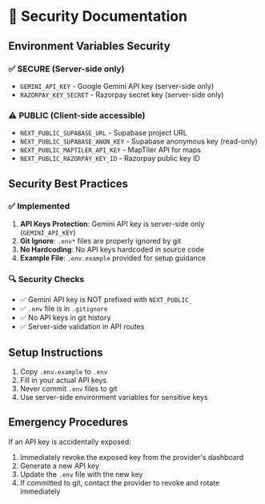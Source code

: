 # 🔐 Security Documentation

## Environment Variables Security

### ✅ SECURE (Server-side only)
- `GEMINI_API_KEY` - Google Gemini API key (server-side only)
- `RAZORPAY_KEY_SECRET` - Razorpay secret key (server-side only)

### ⚠️ PUBLIC (Client-side accessible)
- `NEXT_PUBLIC_SUPABASE_URL` - Supabase project URL
- `NEXT_PUBLIC_SUPABASE_ANON_KEY` - Supabase anonymous key (read-only)
- `NEXT_PUBLIC_MAPTILER_API_KEY` - MapTiler API for maps
- `NEXT_PUBLIC_RAZORPAY_KEY_ID` - Razorpay public key ID

## Security Best Practices

### ✅ Implemented
1. **API Keys Protection**: Gemini API key is server-side only (`GEMINI_API_KEY`)
2. **Git Ignore**: `.env*` files are properly ignored by git
3. **No Hardcoding**: No API keys hardcoded in source code
4. **Example File**: `.env.example` provided for setup guidance

### 🔍 Security Checks
- ✅ Gemini API key is NOT prefixed with `NEXT_PUBLIC_`
- ✅ `.env` file is in `.gitignore`
- ✅ No API keys in git history
- ✅ Server-side validation in API routes

## Setup Instructions

1. Copy `.env.example` to `.env`
2. Fill in your actual API keys
3. Never commit `.env` files to git
4. Use server-side environment variables for sensitive keys

## Emergency Procedures

If an API key is accidentally exposed:
1. Immediately revoke the exposed key from the provider's dashboard
2. Generate a new API key
3. Update the `.env` file with the new key
4. If committed to git, contact the provider to revoke and rotate immediately
